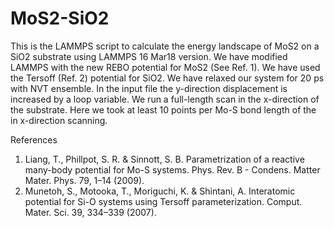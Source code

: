# MoS2-SiO2
This is the LAMMPS script to calculate the energy landscape of MoS2 on a SiO2 substrate using LAMMPS 16 Mar18 version. We have modified LAMMPS with the new REBO potential for MoS2 (See Ref. 1). We have used the Tersoff (Ref. 2) potential for SiO2. We have relaxed our system for 20 ps with NVT ensemble. In the input file the y-direction displacement is increased by a loop variable. We run a full-length scan in the x-direction of the substrate. Here we took at least 10 points per Mo-S bond length of the in x-direction scanning.  

References  
1.	Liang, T., Phillpot, S. R. & Sinnott, S. B. Parametrization of a reactive many-body potential for Mo-S systems. Phys. Rev. B - Condens. Matter Mater. Phys. 79, 1–14 (2009).
2.	Munetoh, S., Motooka, T., Moriguchi, K. & Shintani, A. Interatomic potential for Si-O systems using Tersoff parameterization. Comput. Mater. Sci. 39, 334–339 (2007).
